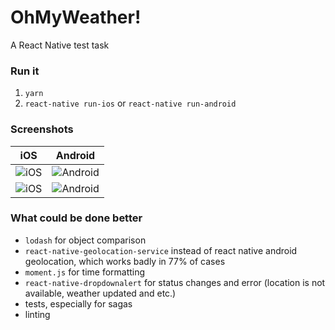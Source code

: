 # OhMyWeather!

A React Native test task

### Run it
1. `yarn`
2. `react-native run-ios` or `react-native run-android`

### Screenshots

iOS | Android
------- | ----
<img title="iOS" src="https://i.imgur.com/MScKfLl.png"> | <img title="Android" src="https://i.imgur.com/jM33m2G.png">
<img title="iOS" src="https://i.imgur.com/lYiqUj1.png"> | <img title="Android" src="https://i.imgur.com/q73LBeJ.png">

### What could be done better

- `lodash` for object comparison 
- `react-native-geolocation-service` instead of react native android geolocation, which works badly in 77% of cases
- `moment.js` for time formatting
- `react-native-dropdownalert` for status changes and error (location is not available, weather updated and etc.)
- tests, especially for sagas
- linting
